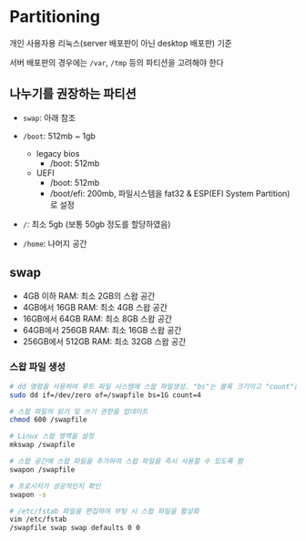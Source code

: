 # Partitioning

개인 사용자용 리눅스(server 배포판이 아닌 desktop 배포판) 기준

서버 배포판의 경우에는 `/var`, `/tmp` 등의 파티션을 고려해야 한다

## 나누기를 권장하는 파티션

- `swap`: 아래 참조

- `/boot`: 512mb ~ 1gb

  - legacy bios
    - /boot: 512mb
  - UEFI
    - /boot: 512mb
    - /boot/efi: 200mb, 파일시스템을 fat32 & ESP(EFI System Partition)로 설정

- `/`: 최소 5gb (보통 50gb 정도를 할당하였음)

- `/home`: 나머지 공간

## swap

- 4GB 이하 RAM: 최소 2GB의 스왑 공간
- 4GB에서 16GB RAM: 최소 4GB 스왑 공간
- 16GB에서 64GB RAM: 최소 8GB 스왑 공간
- 64GB에서 256GB RAM: 최소 16GB 스왑 공간
- 256GB에서 512GB RAM: 최소 32GB 스왑 공간

### 스왑 파일 생성

```sh
# dd 명령을 사용하여 루트 파일 시스템에 스왑 파일생성. "bs"는 블록 크기이고 "count"는 블록 수
sudo dd if=/dev/zero of=/swapfile bs=1G count=4

# 스왑 파일의 읽기 및 쓰기 권한을 업데이트
chmod 600 /swapfile

# Linux 스왑 영역을 설정
mkswap /swapfile

# 스왑 공간에 스왑 파일을 추가하여 스왑 파일을 즉시 사용할 수 있도록 함
swapon /swapfile

# 프로시저가 성공적인지 확인
swapon -s

# /etc/fstab 파일을 편집하여 부팅 시 스왑 파일을 활성화
vim /etc/fstab
/swapfile swap swap defaults 0 0
```
